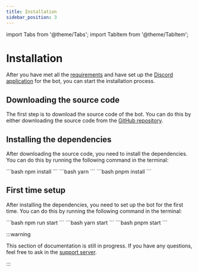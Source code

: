 ```yaml
---
title: Installation
sidebar_position: 3
---
```


import Tabs from '@theme/Tabs';
import TabItem from '@theme/TabItem';

# Installation
After you have met all the [requirements](/docs/setup/requirements) and have set up the [Discord application](/docs/setup/discord-app) for the bot, you can start the installation process.

## Downloading the source code
The first step is to download the source code of the bot. You can do this by either downloading the source code from the [GitHub repository](https://github.com/59L/BrayanBot/releases/latest).

## Installing the dependencies
After downloading the source code, you need to install the dependencies. You can do this by running the following command in the terminal:

<Tabs groupId="package-manager">
  <TabItem value="npm" label="npm">
    ```bash
    npm install
    ```
  </TabItem>
  <TabItem value="yarn" label="Yarn">
    ```bash
    yarn
    ```
  </TabItem>
  <TabItem value="pnpm" label="pnpm">
    ```bash
    pnpm install
    ```
  </TabItem>
</Tabs>

## First time setup
After installing the dependencies, you need to set up the bot for the first time. You can do this by running the following command in the terminal:

<Tabs groupId="package-manager">
  <TabItem value="npm" label="npm">
    ```bash
    npm run start
    ```
  </TabItem>
  <TabItem value="yarn" label="Yarn">
    ```bash
    yarn start
    ```
  </TabItem>
  <TabItem value="pnpm" label="pnpm">
    ```bash
    pnpm start
    ```
  </TabItem>
</Tabs>

:::warning

This section of documentation is still in progress. If you have any questions, feel free to ask in the [support server](https://discord.gg/GvyuDDFeZU).

:::
